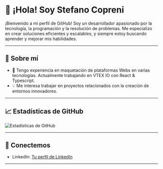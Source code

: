 # 👋 ¡Hola! Soy Stefano Copreni

¡Bienvenido a mi perfil de GitHub! Soy un desarrollador apasionado por la tecnología, la programación y la resolución de problemas. Me especializo en crear soluciones eficientes y escalables, y siempre estoy buscando aprender y mejorar mis habilidades.

---

## 🚀 Sobre mí

- 💼 Tengo experiencia en maquetación de plataformas Webs en varias tecnologías. Actualmente trabajando en VTEX IO con React & Typescript.
- 💡 Me interesa trabajar en proyectos relacionados con la creación de entornos innovadores. 
---

## 📈 Estadísticas de GitHub

![Estadísticas de GitHub](https://github-readme-stats.vercel.app/api?username=StefanoCopreni&show_icons=true&theme=radical)

---

## 🤝 Conectemos

- LinkedIn: [Tu perfil de LinkedIn](https://www.linkedin.com/in/stefano-copreni-2786871a2/)

---
